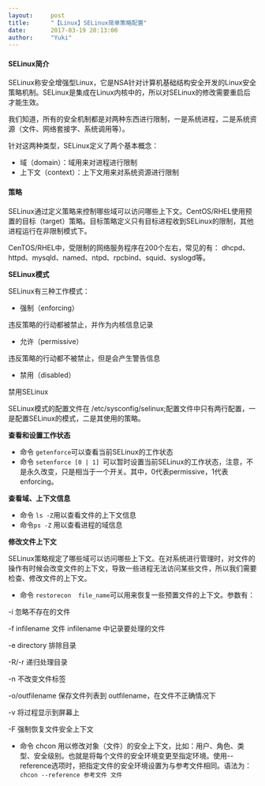 ```yaml
---
layout:     post
title:      "【Linux】SELinux简单策略配置"
date:       2017-03-19 20:13:00
author:     "Yuki"
---
```


#### SELinux简介

SELinux称安全增强型Linux，它是NSA针对计算机基础结构安全开发的Linux安全策略机制。SELinux是集成在Linux内核中的，所以对SELinux的修改需要重启后才能生效。

我们知道，所有的安全机制都是对两种东西进行限制，一是系统进程，二是系统资源（文件、网络套接字、系统调用等）。

针对这两种类型，SELinux定义了两个基本概念：

* 域（domain）：域用来对进程进行限制
* 上下文（context）：上下文用来对系统资源进行限制

#### 策略

SELinux通过定义策略来控制哪些域可以访问哪些上下文。CentOS/RHEL使用预置的目标（target）策略。目标策略定义只有目标进程收到SELinux的限制，其他进程运行在非限制模式下。

CenTOS/RHEL中，受限制的网络服务程序在200个左右，常见的有：
dhcpd、httpd、mysqld、named、ntpd、rpcbind、squid、syslogd等。

**SELinux模式**

SELinux有三种工作模式：

* 强制（enforcing）

违反策略的行动都被禁止，并作为内核信息记录

* 允许（permissive）

违反策略的行动都不被禁止，但是会产生警告信息

* 禁用（disabled）

禁用SELinux

SELinux模式的配置文件在 /etc/sysconfig/selinux;配置文件中只有两行配置，一是配置SELinux的模式，二是其使用的策略。

**查看和设置工作状态**

* 命令 `getenforce`可以查看当前SELinux的工作状态
* 命令 `setenforce [0 | 1] `可以暂时设置当前SELinux的工作状态，注意，不是永久改变，只是相当于一个开关。其中，0代表permissive，1代表enforcing。

**查看域、上下文信息**

* 命令 `ls -Z`用以查看文件的上下文信息
* 命令`ps -Z` 用以查看进程的域信息

**修改文件上下文**

SELinux策略规定了哪些域可以访问哪些上下文。在对系统进行管理时，对文件的操作有时候会改变文件的上下文，导致一些进程无法访问某些文件，所以我们需要检查、修改文件的上下文。

* 命令 `restorecon  file_name`可以用来恢复一些预置文件的上下文。参数有：

-i 忽略不存在的文件

-f infilename 文件 infilename 中记录要处理的文件

-e directory 排除目录

-R/-r 递归处理目录

-n 不改变文件标签

-o/outfilename 保存文件列表到 outfilename，在文件不正确情况下

-v 将过程显示到屏幕上

-F 强制恢复文件安全上下文

* 命令 chcon 用以修改对象（文件）的安全上下文，比如：用户、角色、类型、安全级别。也就是将每个文件的安全环境变更至指定环境。使用--reference选项时，把指定文件的安全环境设置为与参考文件相同。语法为：`chcon --reference 参考文件 文件`



